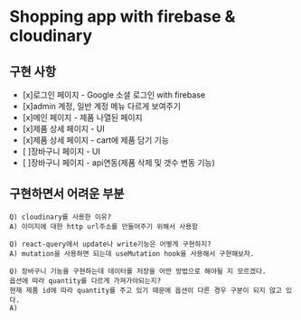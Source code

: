 # Shopping app with firebase & cloudinary

## 구현 사항

- [x]로그인 페이지 - Google 소셜 로그인 with firebase
- [x]admin 계정, 일반 계정 메뉴 다르게 보여주기
- [x]메인 페이지 - 제품 나열된 페이지
- [x]제품 상세 페이지 - UI
- [x]제품 상세 페이지 - cart에 제품 담기 기능
- [ ]장바구니 페이지 - UI
- [ ]장바구니 페이지 - api연동(제품 삭제 및 갯수 변동 기능)

## 구현하면서 어려운 부분

```
Q) cloudinary를 사용한 이유?
A) 이미지에 대한 http url주소를 만들어주기 위해서 사용함

Q) react-query에서 update나 write기능은 어떻게 구현하지?
A) mutation을 사용하면 되는데 useMutation hook을 사용해서 구현해보자.

Q) 장바구니 기능을 구현하는데 데이터를 저장을 어떤 방법으로 해야될 지 모르겠다.
옵션에 따라 quantity를 다르게 가져가야되는지?
현재 제품 id에 따라 quantity를 주고 있기 때문에 옵션이 다른 경우 구분이 되지 않고 있다.
A)
```
